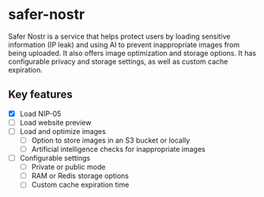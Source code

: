 # safer-nostr

Safer Nostr is a service that helps protect users by loading sensitive information (IP leak) and using AI to prevent inappropriate images from being uploaded. It also offers image optimization and storage options. It has configurable privacy and storage settings, as well as custom cache expiration.

## Key features

- [x] Load NIP-05
- [ ] Load website preview
- [ ] Load and optimize images
  - [ ] Option to store images in an S3 bucket or locally
  - [ ] Artificial intelligence checks for inappropriate images
- [ ] Configurable settings
  - [ ] Private or public mode
  - [ ] RAM or Redis storage options
  - [ ] Custom cache expiration time
